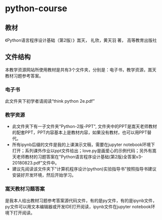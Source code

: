 # python-course
## 教材
《Python语言程序设计基础（第2版）》嵩天， 礼欣，黄天羽 著， 高等教育出版社
## 文件结构
本教学资源网站所使用教材是共有3个文件夹，分别是：电子书，教学资源，嵩天教材习题参考答案。
### 电子书
此文件夹下初学者请阅读“think python 2e.pdf”
### 教学资源
- 此文件夹下有一子文件夹“Python-2版-PPT", 文件夹中的PPT是嵩天老师教材的配套PPT，PPT内容基本上是教材内容，如果没有教材，也可以用PPT替代。
- 所有ipynb后缀的文件是我的上课演示文稿，需要在jupyter notebook环境下打开；系列课外作业以ppt文件给出；love.py是画爱心的示例代码；另外有嵩天老师教材的习题答案在"Python语言程序设计基础(第2版)全答案v3-20180823.pdf”文件中。
- 建议先阅读该文件夹下"计算机程序设计(python)实验指导书"按照指导书建议安装好开发环境，然后开始学习。
### 嵩天教材习题答案
是我本人给出教材习题参考答案源代码文件，有的是py文件，有的是ipynb文件，py文件可以用文本编辑器或开发IDE打开阅读，ipynb文件在jupyter notebook环境下打开阅读。
